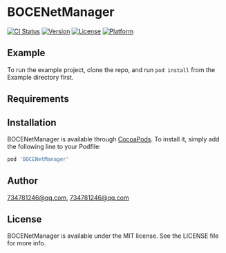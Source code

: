 # BOCENetManager

[![CI Status](https://img.shields.io/travis/734781246@qq.com/BOCENetManager.svg?style=flat)](https://travis-ci.org/734781246@qq.com/BOCENetManager)
[![Version](https://img.shields.io/cocoapods/v/BOCENetManager.svg?style=flat)](https://cocoapods.org/pods/BOCENetManager)
[![License](https://img.shields.io/cocoapods/l/BOCENetManager.svg?style=flat)](https://cocoapods.org/pods/BOCENetManager)
[![Platform](https://img.shields.io/cocoapods/p/BOCENetManager.svg?style=flat)](https://cocoapods.org/pods/BOCENetManager)

## Example

To run the example project, clone the repo, and run `pod install` from the Example directory first.

## Requirements

## Installation

BOCENetManager is available through [CocoaPods](https://cocoapods.org). To install
it, simply add the following line to your Podfile:

```ruby
pod 'BOCENetManager'
```

## Author

734781246@qq.com, 734781246@qq.com

## License

BOCENetManager is available under the MIT license. See the LICENSE file for more info.
